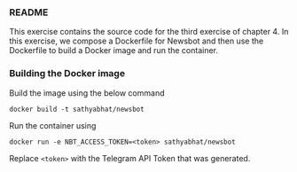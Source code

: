 ### README

This exercise contains the source code for the third exercise of chapter 4. In this exercise, we compose a Dockerfile for Newsbot and then use the Dockerfile to build a Docker image and run the container.


### Building the Docker image

Build the image using the below command

```
docker build -t sathyabhat/newsbot
```

Run the container using 

```
docker run -e NBT_ACCESS_TOKEN=<token> sathyabhat/newsbot
```

Replace `<token>` with the Telegram API Token that was generated. 